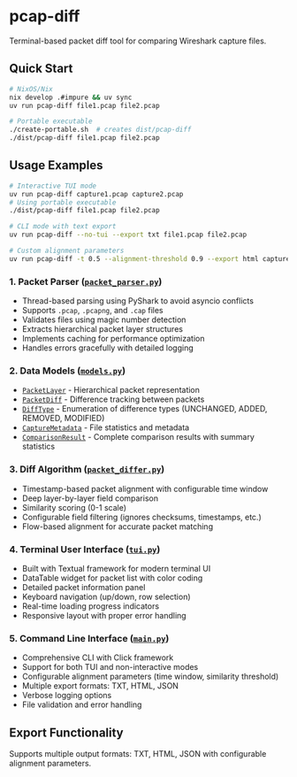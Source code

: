 # pcap-diff

Terminal-based packet diff tool for comparing Wireshark capture files.

## Quick Start

```bash
# NixOS/Nix
nix develop .#impure && uv sync
uv run pcap-diff file1.pcap file2.pcap

# Portable executable
./create-portable.sh  # creates dist/pcap-diff
./dist/pcap-diff file1.pcap file2.pcap
```

## Usage Examples

```bash
# Interactive TUI mode
uv run pcap-diff capture1.pcap capture2.pcap
# Using portable executable
./dist/pcap-diff file1.pcap file2.pcap

# CLI mode with text export  
uv run pcap-diff --no-tui --export txt file1.pcap file2.pcap

# Custom alignment parameters
uv run pcap-diff -t 0.5 --alignment-threshold 0.9 --export html capture1.pcap capture2.pcap
```





### **1. Packet Parser ([`packet_parser.py`](src/pcap_diff/packet_parser.py:1))**
- Thread-based parsing using PyShark to avoid asyncio conflicts
- Supports `.pcap`, `.pcapng`, and `.cap` files
- Validates files using magic number detection
- Extracts hierarchical packet layer structures
- Implements caching for performance optimization
- Handles errors gracefully with detailed logging

### **2. Data Models ([`models.py`](src/pcap_diff/models.py:1))**
- [`PacketLayer`](src/pcap_diff/models.py:23) - Hierarchical packet representation
- [`PacketDiff`](src/pcap_diff/models.py:81) - Difference tracking between packets
- [`DiffType`](src/pcap_diff/models.py:14) - Enumeration of difference types (UNCHANGED, ADDED, REMOVED, MODIFIED)
- [`CaptureMetadata`](src/pcap_diff/models.py:135) - File statistics and metadata
- [`ComparisonResult`](src/pcap_diff/models.py:189) - Complete comparison results with summary statistics

### **3. Diff Algorithm ([`packet_differ.py`](src/pcap_diff/packet_differ.py:1))**
- Timestamp-based packet alignment with configurable time window
- Deep layer-by-layer field comparison
- Similarity scoring (0-1 scale)
- Configurable field filtering (ignores checksums, timestamps, etc.)
- Flow-based alignment for accurate packet matching

### **4. Terminal User Interface ([`tui.py`](src/pcap_diff/tui.py:1))**
- Built with Textual framework for modern terminal UI
- DataTable widget for packet list with color coding
- Detailed packet information panel
- Keyboard navigation (up/down, row selection)
- Real-time loading progress indicators
- Responsive layout with proper error handling

### **5. Command Line Interface ([`main.py`](src/pcap_diff/main.py:1))**
- Comprehensive CLI with Click framework
- Support for both TUI and non-interactive modes
- Configurable alignment parameters (time window, similarity threshold)
- Multiple export formats: TXT, HTML, JSON
- Verbose logging options
- File validation and error handling

## Export Functionality

Supports multiple output formats: TXT, HTML, JSON with configurable alignment parameters.
